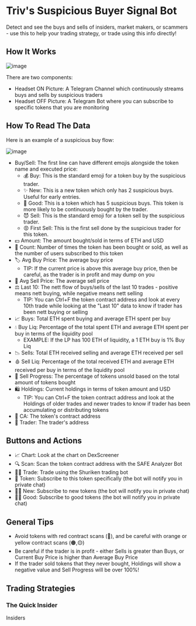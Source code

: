 # Triv's Suspicious Buyer Signal Bot
Detect and see the buys and sells of insiders, market makers, or scammers - use this to help your trading strategy, or trade using this info directly!

## How It Works

![image](https://github.com/cryptotriv/bot-docs/assets/101616032/b9f9076f-3c7f-40ea-8b91-d6db476c0db4)

There are two components:
  - Headset ON Picture: A Telegram Channel which continuously streams buys and sells by suspicious traders
  - Headset OFF Picture: A Telegram Bot where you can subscribe to specific tokens that you are monitoring

## How To Read The Data
Here is an example of a suspicious buy flow:

![image](https://github.com/cryptotriv/bot-docs/assets/101616032/4df1c463-6a8e-4a44-99f0-4600a00dfcb3)

- Buy/Sell: The first line can have different emojis alongside the token name and executed price:
  - 💰 Buy: This is the standard emoji for a token buy by the suspicious trader.
  - ✨ New: This is a new token which only has 2 suspicious buys. Useful for early entries.
  - 🌟 Good: This is a token which has 5 suspicious buys. This token is more likely to be continuously bought by the trader.
  - 😈 Sell: This is the standard emoji for a token sell by the suspicious trader.
  - 😡 First Sell: This is the first sell done by the suspicious trader for this token.
- 💵 Amount: The amount bought/sold in terms of ETH and USD
- 🧮 Count: Number of times the token has been bought or sold, as well as the number of users subscribed to this token
- 🏷️ Avg Buy Price: The average buy price
  - TIP: If the current price is above this average buy price, then be careful, as the trader is in profit and may dump on you
- 🔖 Avg Sell Price: The average sell price
- ⚖️ Last 10: The nett flow of buys/sells of the last 10 trades - positive means nett buying, while negative means nett selling
  - TIP: You can Ctrl+F the token contract address and look at every 10th trade while looking at the "Last 10" data to know if trader has been nett buying or selling
- 📈 Buys: Total ETH spent buying and average ETH spent per buy
- 💧 Buy Liq: Percentage of the total spent ETH and average ETH spent per buy in terms of the liquidity pool
  - EXAMPLE: If the LP has 100 ETH of liquidity, a 1 ETH buy is 1% Buy Liq
- 📉 Sells: Total ETH received selling and average ETH received per sell
- 🩸 Sell Liq: Percentage of the total received ETH and average ETH received per buy in terms of the liquidity pool
- 💱 Sell Progress: The percentage of tokens unsold based on the total amount of tokens bought
- 🛍️ Holdings: Current holdings in terms of token amount and USD
  - TIP: You can Ctrl+F the token contract address and look at the Holdings of older trades and newer trades to know if trader has been accumulating or distributing tokens
- 📝 CA: The token's contract address
- 👤 Trader: The trader's address 

## Buttons and Actions

- 📈 Chart: Look at the chart on DexScreener
- 🔍 Scan: Scan the token contract address with the SAFE Analyzer Bot
- 🐱‍👤 Trade: Trade using the Shuriken trading bot
- 🔔 Token: Subscribe to this token specifically (the bot will notify you in private chat)
- 🔔✨ New: Subscribe to new tokens (the bot will notify you in private chat)
- 🔔🌟 Good: Subscribe to good tokens (the bot will notify you in private chat)

## General Tips
- Avoid tokens with red contract scans (🔴), and be careful with orange or yellow contract scans (🟠,🟡)
- Be careful if the trader is in profit - either Sells is greater than Buys, or Current Buy Price is higher than Average Buy Price
- If the trader sold tokens that they never bought, Holdings will show a negative value and Sell Progress will be over 100%!

## Trading Strategies
### The Quick Insider
Insiders

















